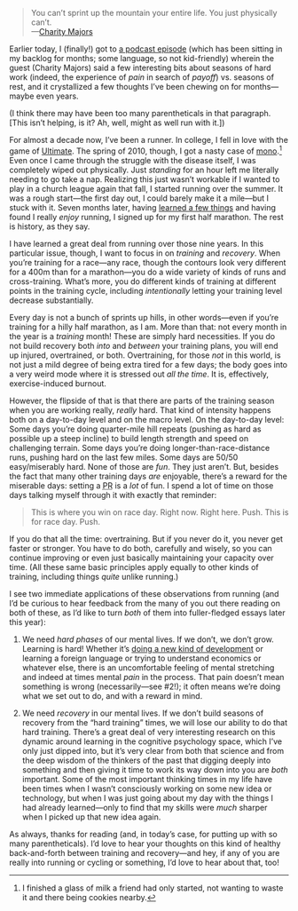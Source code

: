 > You can’t sprint up the mountain your entire life. You just physically can’t.  
> —[Charity Majors][ep]

Earlier today, I (finally!) got to [a podcast episode][ep] (which has been sitting in my backlog for months; some language, so not kid-friendly) wherein the guest (Charity Majors) said a few interesting bits about seasons of hard work (indeed, the experience of *pain* in search of *payoff*) vs. seasons of rest, and it crystallized a few thoughts I’ve been chewing on for months—maybe even years.

[ep]: https://software.fireside.fm/charity-majors-part-one

(I think there may have been too many parentheticals in that paragraph. [This isn’t helping, is it? Ah, well, might as well run with it.])

For almost a decade now, I’ve been a runner. In college, I fell in love with the game of [Ultimate]. The spring of 2010, though, I got a nasty case of [mono].[^how] Even once I came through the struggle with the disease itself, I was completely wiped out physically. Just *standing* for an hour left me literally needing to go take a nap. Realizing this just wasn’t workable if I wanted to play in a church league again that fall, I started running over the summer. It was a rough start—the first day out, I could barely make it a mile—but I stuck with it. Seven months later, having [learned a few things][maffetone] and having found I really *enjoy* running, I signed up for my first half marathon. The rest is history, as they say.

[Ultimate]: https://en.wikipedia.org/wiki/Ultimate_(sport)
[mono]: https://en.wikipedia.org/wiki/Infectious_mononucleosis
[maffetone]: https://philmaffetone.com/180-formula/

[^how]: I finished a glass of milk a friend had only started, not wanting to waste it and there being cookies nearby.

I have learned a great deal from running over those nine years. In this particular issue, though, I want to focus in on <i>training</i> and <i>recovery</i>. When you’re training for a race—any race, though the contours look very different for a 400m than for a marathon—you do a wide variety of kinds of runs and cross-training. What’s more, you do different kinds of training at different points in the training cycle, including *intentionally* letting your training level decrease substantially.

Every day is not a bunch of sprints up hills, in other words—even if you’re training for a hilly half marathon, as I am. More than that: not every month in the year is a *training* month! These are simply hard necessities. If you do not build recovery both *into* and *between* your training plans, you will end up injured, overtrained, or both. Overtraining, for those *not* in this world, is not just a mild degree of being extra tired for a few days; the body goes into a very weird mode where it is stressed out *all the time*. It is, effectively, exercise-induced burnout.

However, the flipside of that is that there are parts of the training season when you are working really, *really* hard. That kind of intensity happens both on a day-to-day level and on the macro level. On the day-to-day level: Some days you’re doing quarter-mile hill repeats (pushing as hard as possible up a steep incline) to build length strength and speed on challenging terrain. Some days you’re doing longer-than-race-distance runs, pushing hard on the last few miles. Some days are 50/50 easy/miserably hard. None of those are *fun*. They just aren’t. But, besides the fact that many other training days *are* enjoyable, there’s a reward for the miserable days: setting a <abbr title="personal record">PR</abbr> is a *lot* of fun. I spend a lot of time on those days talking myself through it with exactly that reminder:

> This is where you win on race day. Right now. Right here. Push. This is for race day. Push.

If you do that all the time: overtraining. But if you never do it, you never get faster or stronger. You have to do both, carefully and wisely, so you can continue improving or even just basically maintaining your capacity over time. (All these same basic principles apply equally to other kinds of training, including things *quite* unlike running.)

I see two immediate applications of these observations from running (and I’d be curious to hear feedback from the many of you out there reading on both of these, as I’d like to turn *both* of them into fuller-fledged essays later this year):

1. We need *hard phases* of our mental lives. If we don’t, we don’t grow. Learning is hard! Whether it’s [doing a new kind of development][starting] or learning a foreign language or trying to understand economics or whatever else, there is an uncomfortable feeling of mental stretching and indeed at times mental *pain* in the process. That pain doesn’t mean something is wrong (necessarily—see #2!); it often means we’re doing what we set out to do, and with a reward in mind.

2. We need *recovery* in our mental lives. If we don’t build seasons of recovery from the “hard training” times, we will lose our ability to do that hard training. There’s a great deal of very interesting research on this dynamic around learning in the cognitive psychology space, which I’ve only just dipped into, but it’s very clear from both that science and from the deep wisdom of the thinkers of the past that digging deeply into something and then giving it time to work its way down into you are *both* important. Some of the most important thinking times in my life have been times when I wasn’t consciously working on some new idea or technology, but when I was just going about my day with the things I had already learned—only to find that my skills were *much* sharper when I picked up that new idea again.

[starting]: https://v4.chriskrycho.com/2019/starting.html

As always, thanks for reading (and, in today’s case, for putting up with so many parentheticals). I’d love to hear your thoughts on this kind of healthy back-and-forth between training and recovery—and hey, if any of you are really into running or cycling or something, I’d love to hear about that, too!